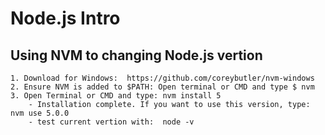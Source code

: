 # Node.js Intro

## Using NVM to changing Node.js vertion
    1. Download for Windows:  https://github.com/coreybutler/nvm-windows
    2. Ensure NVM is added to $PATH: Open terminal or CMD and type $ nvm 
    3. Open Terminal or CMD and type: nvm install 5
        - Installation complete. If you want to use this version, type: nvm use 5.0.0
        - test current vertion with:  node -v